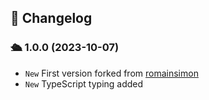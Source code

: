 ## :scroll: Changelog

### :passenger_ship: 1.0.0 (2023-10-07)
- `New` First version forked from [romainsimon](https://github.com/romainsimon/emailvalid)
- `New` TypeScript typing added